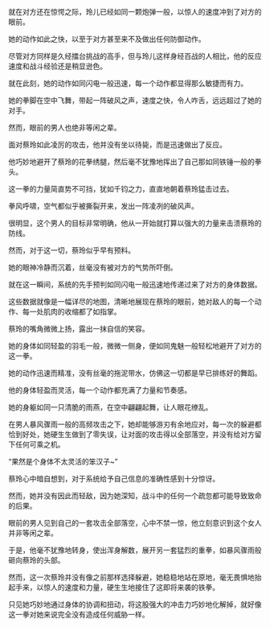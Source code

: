 就在对方还在惊愕之际，玲儿已经如同一颗炮弹一般，以惊人的速度冲到了对方的眼前。

她的动作如此之快，以至于对方甚至来不及做出任何防御动作。

尽管对方同样是久经擂台挑战的高手，但与玲儿这样身经百战的人相比，他的反应速度和战斗经验还是稍显逊色。

就在此刻，她的动作如同闪电一般迅速，每一个动作都显得那么敏捷而有力。

她的拳脚在空中飞舞，带起一阵破风之声，速度之快，令人咋舌，远远超过了她的对手。

然而，眼前的男人也绝非等闲之辈。

面对蔡玲如此凌厉的攻击，他并没有坐以待毙，而是迅速做出了反应。

他巧妙地避开了蔡玲的花拳绣腿，然后毫不犹豫地挥出了自己那如同铁锤一般的拳头。

这一拳的力量简直势不可挡，犹如千钧之力，直直地朝着蔡玲猛击过去。

拳风呼啸，空气都似乎被撕裂开来，发出一阵凌冽的破风声。

很明显，这个男人的目标非常明确，他从一开始就打算以强大的力量来击溃蔡玲的防线。

然而，对于这一切，蔡玲似乎早有预料。

她的眼神冷静而沉着，丝毫没有被对方的气势所吓倒。

就在这一瞬间，系统的先手预判如同闪电一般迅速地传递过来了对方的身体数据。

这些数据就像是一幅详尽的地图，清晰地展现在蔡玲的眼前，她对敌人的每一个动作、每一处肌肉的收缩都了如指掌。

蔡玲的嘴角微微上扬，露出一抹自信的笑容。

她的身体如同轻盈的羽毛一般，微微一侧身，便如同鬼魅一般轻松地避开了对方的这一拳。

她的动作迅速而精准，没有丝毫的拖泥带水，仿佛这一切都是早已排练好的舞蹈。

他的身体轻盈而灵活，每一个动作都充满了力量和节奏感。

她的身躯如同一只清脆的雨燕，在空中翩翩起舞，让人眼花缭乱。

在男人暴风骤雨一般的高频攻击之下，她却能够游刃有余地应对，每一次的躲避都恰到好处，她硬生生做到了零失误，让对面的攻击得以全部落空，并没有给对方留下任何可乘之机。

“果然是个身体不太灵活的笨汉子~”

蔡玲心中暗自想到，对于系统给予自己信息的准确性感到十分惊讶。

然而，她并没有因此而轻敌，因为她深知，战斗中的任何一个疏忽都可能导致致命的后果。

眼前的男人见到自己的一套攻击全部落空，心中不禁一惊，他立刻意识到这个女人并非等闲之辈。

于是，他毫不犹豫地转身，使出浑身解数，展开另一套猛烈的重拳，如暴风骤雨般砸向蔡玲的头部。

然而，这一次蔡玲并没有像之前那样选择躲避，她稳稳地站在原地，毫无畏惧地抬起手来，以惊人的速度和力量，硬生生地接住了这即将来袭的铁拳。

只见她巧妙地通过身体的协调和扭动，将这股强大的冲击力巧妙地化解掉，就好像这一拳对她来说完全没有造成任何威胁一样。

